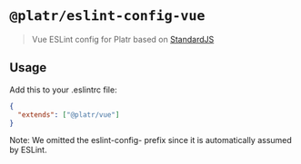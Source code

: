 # `@platr/eslint-config-vue`

> Vue ESLint config for Platr based on [StandardJS](https://standardjs.com/)

## Usage

Add this to your .eslintrc file:

```json
{
  "extends": ["@platr/vue"]
}
```

Note: We omitted the eslint-config- prefix since it is automatically assumed by ESLint.
